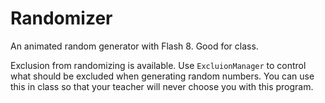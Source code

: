 # Randomizer

An animated random generator with Flash 8. Good for class.

Exclusion from randomizing is available. Use `ExcluionManager` to control what should be excluded when generating random numbers. You can use this in class so that your teacher will never choose you with this program.
